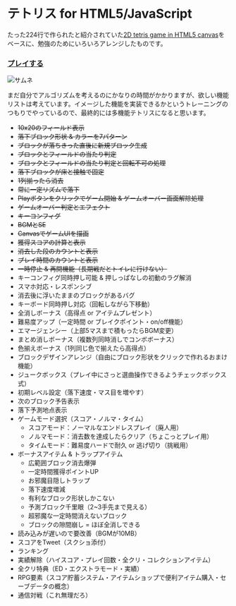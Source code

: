# テトリス for HTML5/JavaScript

たった224行で作られたと紹介されていた[2D tetris game in HTML5 canvas](https://github.com/dionyziz/canvas-tetris)をベースに、勉強のためにいろいろアレンジしたものです。

### [プレイする](https://oekaki-hoho-ron.github.io/Tetris/)

![サムネ](https://oekaki-hoho-ron.github.io/Tetris/thumb.png)

まだ自分でアルゴリズムを考えるのにかなりの時間がかかりますが、欲しい機能リストは考えています。イメージした機能を実装できるかというトレーニングのつもりでやっているので、最終的には多機能テトリスになると思います。

- ~~10x20のフィールド表示~~
- ~~落下ブロック形状 & カラーを7パターン~~
- ~~ブロックが落ちきった直後に新規ブロック生成~~
- ~~ブロックとフィールドの当たり判定~~
- ~~ブロックとフィールドの当たり判定と回転不可の処理~~
- ~~落下ブロックが床と接触で固定~~
- ~~1列揃ったら消去~~
- ~~常に一定リズムで落下~~
- ~~Playボタンをクリックでゲーム開始 & ゲームオーバー画面解除処理~~
- ~~ゲームオーバー判定とエフェクト~~
- ~~キーコンフィグ~~
- ~~BGMとSE~~
- ~~CanvasでゲームUIを描画~~
- ~~獲得スコアの計算と表示~~
- ~~消去した段のカウントと表示~~
- ~~プレイ時間のカウントと表示~~
- ~~一時停止 & 再開機能（長期戦だとトイレに行けない）~~
- キーコンフィグ同時押し可能 & 押しっぱなしの初動のラグ解消
- スマホ対応・レスポンシブ
- 消去後に浮いたままのブロックがあるバグ
- キーボード同時押し対応（回転しながら下移動）
- 全消しボーナス（高得点 or アイテムプレゼント）
- 難易度アップ（一定時間 or ブレイクポイント・on/off機能）
- エマージェンシー（上部5マスまで積もったらBGM変更）
- まとめ消しボーナス（複数列同時消しでコンボボーナス）
- 色揃えボーナス（1列同じ色で揃えたら高得点）
- ブロックデザインアレンジ（自由にブロック形状をクリックで作れるおまけ機能）
- ジュークボックス（プレイ中にさっと選曲操作できるようチェックボックス式）
- 初期レベル設定（落下速度・マス目を増やす）
- 次のブロック予告表示
- 落下予測地点表示
- ゲームモード選択（スコア・ノルマ・タイム）
	- スコアモード：ノーマルなエンドレスプレイ（廃人用）
	- ノルマモード：消去数を達成したらクリア（ちょこっとプレイ用）
	- タイムモード：難易度ハードで耐久 or 逃げ切り（挑戦用）
- ボーナスアイテム & トラップアイテム
	- 広範囲ブロック消去爆弾
	- 一定時間獲得ポイントUP
	- お邪魔目隠しトラップ
	- 落下速度増減
	- 有利なブロック形状しかこない
	- 予測ブロック千里眼（2~3手先まで見える）
	- 超邪魔な一定時間消えないブロック
	- ブロックの隙間崩し = ほぼ全消しできる
- 読み込みが遅いので要改善（BGMが10MB）
- スコアをTweet（スクショ添付）
- ランキング
- 実績解除（ハイスコア・プレイ回数・全クリ・コレクションアイテム）
- 全クリ特典（ED・エクストラモード・実績）
- RPG要素（スコア貯蓄システム・アイテムショップで便利アイテム購入・セーブデータの概念）
- 通信対戦（これ無理だろ）
